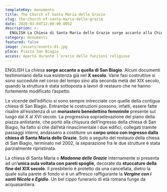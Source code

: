 ```yaml
---
templateKey: monuments
title: The Church of Santa Maria delle Grazie
slug: the-church-of-santa-maria-delle-grazie
date: 2020-03-04T12:00:00.005Z
description: >-
  ENGLISH La Chiesa di Santa Maria delle Grazie sorge accanto alla Chiesa di San Biagio. Originaria del X Secolo fu edificata nei pressi di un monastero benedettino femminile.
category: monuments
featured: false
image: /assets/events-01.jpg
place: Piazza San Biagio
access: Aperta durante l'orario delle funzioni religiose
---
```

ENGLISH La chiesa **sorge accanto a quella di San Biagio**. Alcuni documenti testimoniano della sua esistenza già nel **X secolo**. Varie fasi costruttive si sono succedute nel corso del tempo sino alla seconda metà del XIX secolo, quando la struttura è stata sottoposta a lavori di restauro che ne hanno fortemente modificato l’aspetto.

Le vicende dell’edificio si sono sempre intrecciate con quelle della contigua chiesa di San Biagio. Entrambe le costruzioni possono, infatti, essere fatte risalire all’esistenza di un **monastero benedettino femminile** presente sul luogo dal X al XVI secolo. La progressiva sopraelevazione del piano della piazza antistante, che portò alla chiusura dell’ingresso della chiesa di San Biagio, ha fatto sì che dall’età rinascimentale i due edifici, collegati tramite passaggi interni, andassero a costituire un **corpo unico con ingresso dalla chiesa di Santa Maria delle Grazie**. Solo a seguito del restauro della chiesa di San Biagio, terminato nel 2002, la separazione fra le due strutture è stata parzialmente ripristinata.

La chiesa di Santa Maria o _**Madonna delle Grazie**_ internamente si presenta ad un’**unica aula voltata con pareti spoglie**, decorate da **stuccature della fine del XIX secolo**. Il presbiterio è protetto da una cancellata, dietro la quale sulla parete di fondo vi è un affresco raffigurante la _**Vergine con i santi Nicola e Egidio**_. Un bel cippo funerario di età romana funge da acquasantiera.